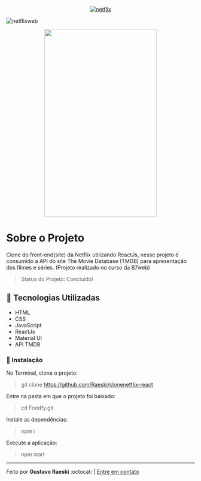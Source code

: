 <p align="center">
  <a href="https://www.linkedin.com/in/gustavo-raeski"><img src="https://fontmeme.com/permalink/200826/a753a2772cccff2ac042e067f9b8ad40.png" alt="netflix"/></a>
</p>


![netflixweb](https://user-images.githubusercontent.com/46768410/91331364-0e117f00-e7a1-11ea-9338-4d368940313d.png)

<p align="center">
  <img src="https://user-images.githubusercontent.com/46768410/91331354-0ce05200-e7a1-11ea-8f54-f259a6d6abd1.png" width="300" height="500" />
</p>


# Sobre o Projeto
<p align-text="justify"> Clone do front-end(site) da Netflix utilizando ReactJs, nesse projeto é consumido a API do site The Movie Database (TMDB) para apresentação dos filmes e séries. (Projeto realizado no curso da B7web) </p>

> Status do Projeto: Concluído! 

## :rocket: Tecnologias Utilizadas

 * HTML
 * CSS
 * JavaScript
 * ReactJs
 * Material UI
 * API TMDB

### :construction_worker: Instalação

No Terminal, clone o projeto:

 > git clone https://github.com/Raeski/clonenetflix-react
 
Entre na pasta em que o projeto foi baixado:

 > cd Foodfy.git
 
Instale as dependências:

 > npm i
 
Execute a aplicação:

> npm start

---

<p>Feito por <b>Gustavo Raeski</b>  :octocat: | <a href="https://www.linkedin.com/in/gustavo-raeski/">Entre em contato</a></p>

